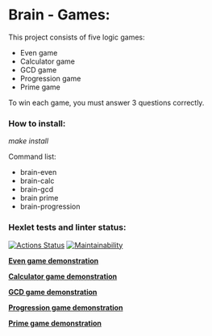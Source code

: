 # Brain - Games:

This project consists of five logic games:

- Even game
- Calculator game
- GCD game
- Progression game
- Prime game

To win each game, you must answer 3 questions correctly.

### How to install:

_make install_

Command list:

- brain-even
- brain-calc
- brain-gcd
- brain prime
- brain-progression

### Hexlet tests and linter status:

[![Actions Status](https://github.com/altcunjs/frontend-project-44/workflows/hexlet-check/badge.svg)](https://github.com/altcunjs/frontend-project-44/actions)
[![Maintainability](https://api.codeclimate.com/v1/badges/1c333eafecc5c5d671e1/maintainability)](https://codeclimate.com/github/altcunjs/frontend-project-44/maintainability)

[**Even game demonstration**](https://asciinema.org/a/f7o78aOYPkXTOcSyXOJx2hPrs)

[**Calculator game demonstration**](https://asciinema.org/a/w77lLUWmBixdRqYwkJCXwukRy)

[**GCD game demonstration**](https://asciinema.org/a/m74m1YgxejX7gohFkfh2ulhPg)

[**Progression game demonstration**](https://asciinema.org/a/i5Kx0Qbet5dFW8SJQzdjlTFUo)

[**Prime game demonstration**](https://asciinema.org/a/0jOTQGZoCpaN55aWjuj7lg7uD)
